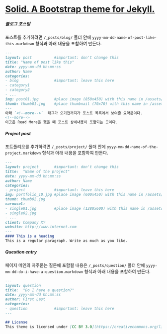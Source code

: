 # [Solid. A Bootstrap theme for Jekyll.](https://github.com/st4ple/solid-jekyll)

##### 블로그 포스팅

포스트를 추가하려면 `/_posts/blog/` 폴더 안에 `yyyy-mm-dd-name-of-post-like-this.markdown` 형식과 아래 내용을 포함하여 만든다.

```markdown
---
layout: post          #important: don't change this
title: "Name of post like this"
date: yyyy-mm-dd hh:mm:ss
author: Name
categories:
- blog                #important: leave this here
- category1
- category2
- ...
img: post01.jpg       #place image (850x450) with this name in /assets/img/blog/
thumb: thumb01.jpg    #place thumbnail (70x70) with this name in /assets/img/blog/thumbs/
---
아래 `<!--more-->`  태그가 오기전까지가 포스트 목록에서 보여줄 요약문이다.
<!--more-->
이곳은 Read More을 했을 때 포스트 상세내용이 포함되는 곳이다.
```
##### Project post

포트폴리오를 추가하려면 `/_posts/project/` 폴더 안에 `yyyy-mm-dd-name-of-the-project.markdown` 형식과 아래 내용을 포함하여 만든다.

```markdown
---
layout: project       #important: don't change this
title:  "Name of the project"
date: yyyy-mm-dd hh:mm:ss
author: Name
categories:
- project             #important: leave this here
img: portfolio_10.jpg #place image (600x450) with this name in /assets/img/project/
thumb: thumb02.jpg
carousel:
- single01.jpg        #place image (1280x600) with this name in /assets/img/project/carousel/
- single02.jpg  
- ...
client: Company XY
website: http://www.internet.com
---
#### This is a heading
This is a regular paragraph. Write as much as you like.
```
##### Question entry

페이지 메인의 자주묻는 질문에 포함될 내용은 `/_posts/question/` 폴더 안에 `yyyy-mm-dd-do-i-have-a-question.markdown` 형식과 아래 내용을 포함하여 만든다.

```markdown
---
layout: question
title:  "Do I have a question?"
date: yyyy-mm-dd hh:mm:ss
author: First Last
categories:
- question            #important: leave this here
---

## License
This theme is licensed under [CC BY 3.0](https://creativecommons.org/licenses/by/3.0/).
